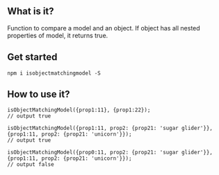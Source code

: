 
## What is it?
Function to compare a model and an object. If object has all nested properties of model, it returns true.

## Get started

````npm i isobjectmatchingmodel -S````

## How to use it?

````
isObjectMatchingModel({prop1:11}, {prop1:22}); 
// output true

isObjectMatchingModel({prop1:11, prop2: {prop21: 'sugar glider'}}, {prop1:11, prop2: {prop21: 'unicorn'}}); 
// output true

isObjectMatchingModel({prop0:11, prop2: {prop21: 'sugar glider'}}, {prop1:11, prop2: {prop21: 'unicorn'}}); 
// output false
````